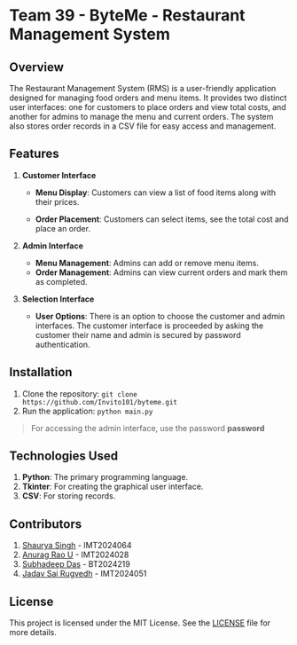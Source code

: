 # Team 39 - ByteMe - Restaurant Management System

## Overview

The Restaurant Management System (RMS) is a user-friendly application designed for managing food orders and menu items. It provides two distinct user interfaces: one for customers to place orders and view total costs, and another for admins to manage the menu and current orders. The system also stores order records in a CSV file for easy access and management.

## Features

1. **Customer Interface**

   - **Menu Display**: Customers can view a list of food items along with their prices.

   - **Order Placement**: Customers can select items, see the total cost and place an order.

2. **Admin Interface**

   - **Menu Management**: Admins can add or remove menu items.
   - **Order Management**: Admins can view current orders and mark them as completed.

3. **Selection Interface**

   - **User Options**: There is an option to choose the customer and admin interfaces. The customer interface is proceeded by asking the customer their name and admin is secured by password authentication.

## Installation

1. Clone the repository:
   `git clone https://github.com/Invito101/byteme.git`
2. Run the application:
   `python main.py`

> For accessing the admin interface, use the password **password**

## Technologies Used

1. **Python**: The primary programming language.
2. **Tkinter**: For creating the graphical user interface.
3. **CSV**: For storing records.

## Contributors

1. [Shaurya Singh](https://github.com/AresToLGM) - IMT2024064
2. [Anurag Rao U](https://github.com/AresToLGM) - IMT2024028
3. [Subhadeep Das](https://github.com/Subhadeep-7897) - BT2024219
4. [Jadav Sai Rugvedh](https://github.com/rugvedhjadav) - IMT2024051

## License

This project is licensed under the MIT License. See the [LICENSE](LICENSE) file for more details.
